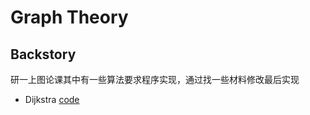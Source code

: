 # Graph Theory

## Backstory

研一上图论课其中有一些算法要求程序实现，通过找一些材料修改最后实现

* Dijkstra
  [code](<https://github.com/C-Joey/Graph-Theory/blob/master/Dijkstra.py>)

